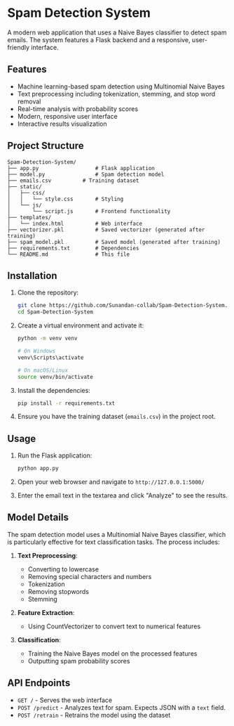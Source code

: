 # Spam Detection System

A modern web application that uses a Naive Bayes classifier to detect spam emails. The system features a Flask backend and a responsive, user-friendly interface.

## Features

- Machine learning-based spam detection using Multinomial Naive Bayes
- Text preprocessing including tokenization, stemming, and stop word removal
- Real-time analysis with probability scores
- Modern, responsive user interface
- Interactive results visualization

## Project Structure

```
Spam-Detection-System/
├── app.py                  # Flask application
├── model.py                # Spam detection model
├── emails.csv          # Training dataset
├── static/
│   ├── css/
│   │   └── style.css       # Styling
│   └── js/
│       └── script.js       # Frontend functionality
├── templates/
│   └── index.html          # Web interface
├── vectorizer.pkl          # Saved vectorizer (generated after training)
├── spam_model.pkl          # Saved model (generated after training)
├── requirements.txt        # Dependencies
└── README.md               # This file
```

## Installation

1. Clone the repository:
   ```bash
   git clone https://github.com/Sunandan-collab/Spam-Detection-System.git
   cd Spam-Detection-System
   ```

2. Create a virtual environment and activate it:
   ```bash
   python -m venv venv
   
   # On Windows
   venv\Scripts\activate
   
   # On macOS/Linux
   source venv/bin/activate
   ```

3. Install the dependencies:
   ```bash
   pip install -r requirements.txt
   ```

4. Ensure you have the training dataset (`emails.csv`) in the project root.

## Usage

1. Run the Flask application:
   ```bash
   python app.py
   ```

2. Open your web browser and navigate to `http://127.0.0.1:5000/`

3. Enter the email text in the textarea and click "Analyze" to see the results.

## Model Details

The spam detection model uses a Multinomial Naive Bayes classifier, which is particularly effective for text classification tasks. The process includes:

1. **Text Preprocessing**:
   - Converting to lowercase
   - Removing special characters and numbers
   - Tokenization
   - Removing stopwords
   - Stemming

2. **Feature Extraction**:
   - Using CountVectorizer to convert text to numerical features

3. **Classification**:
   - Training the Naive Bayes model on the processed features
   - Outputting spam probability scores

## API Endpoints

- `GET /` - Serves the web interface
- `POST /predict` - Analyzes text for spam. Expects JSON with a `text` field.
- `POST /retrain` - Retrains the model using the dataset

